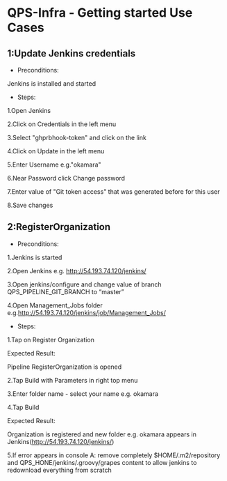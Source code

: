 # QPS-Infra - Getting started Use Cases
## 1:Update Jenkins credentials
*  Preconditions:

  Jenkins is installed and started
 
* Steps:

1.Open Jenkins

2.Click on Credentials in the left menu

3.Select "ghprbhook-token" and click on the link

4.Click on Update in the left menu

5.Enter Username e.g."okamara"

6.Near Password click Change password

7.Enter value of "Git token access" that was generated before for this user

8.Save changes


## 2:RegisterOrganization
*  Preconditions:

1.Jenkins is started          

2.Open Jenkins e.g. http://54.193.74.120/jenkins/ 

3.Open jenkins/configure and change value of branch QPS_PIPELINE_GIT_BRANCH to “master”

4.Open Management_Jobs folder e.g.http://54.193.74.120/jenkins/job/Management_Jobs/

* Steps:   
                                                      

1.Tap on Register Organization

  Expected Result:

Pipeline RegisterOrganization is opened

2.Tap Build with Parameters in right top menu

3.Enter folder name - select your name e.g. okamara

4.Tap Build

  Expected Result:

Organization is registered and new folder e.g. okamara appears in Jenkins(http://54.193.74.120/jenkins/)

5.If error appears in console 
A: remove completely $HOME/.m2/repository and QPS_HONE/jenkins/.groovy/grapes content to allow jenkins to redownload everything from scratch







